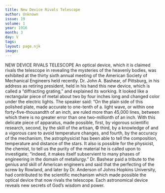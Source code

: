 ```yaml
---
title: New Device Rivals Telescope
author: Unknown
issue: 19
volume: 1
year: 1916
month: 3
day: V
tags:
layout: page.njk
image:
---
```

NEW DEVICE RIVALS TELESCOPE    An optical device, which it is claimed rivals the telescope in revealing the mysteries of the heavenly bodies, was exhibited at the thirty sixth annual meeting of the American Society of Mechanical Engineers held recently. Dr. John A. Bashear, of Pittsburg, in his address as retiring president, held in his hand this new device, which is called a “diffracting grating,” and explained its working. It looked like a rectangular piece of metal about two by four inches long and changed color under the electric lights. The speaker said: “On the plain side of this polished plate, made accurate to one-tenth of a. light wave, or within one forty-five-thousandth of an inch, are ruled more than 45,000 lines, between which there is no greater error than one two-millionth of an inch. With this delicate piece of apparatus, made possible, first, by vigorous scientific research, second, by the skill of the artisan, © third, by a knowledge of and a vigorous care to avoid temperature changes, and fourth, by the accuracy of the mechanism, the astrophysicist has been able to tell the composition, temperature and distance of the stars. It also is possible for the physicist, the chemist, to tell us the purity of the material he is called upon to investigate; “indeed, it makes itself subservient to many phases of engineering in the domain of metallurgy.” Dr. Bashear paid a tribute to the genius and skill of American engineers and said that the perfecting of the screw by Rowland, and later by Dr. Anderson of Johns Hopkins University, had contributed to the scientific mechanism which made possible the optical device that now rivals the telescope. Each astronomical device reveals new secrets of God’s wisdom and power. 


